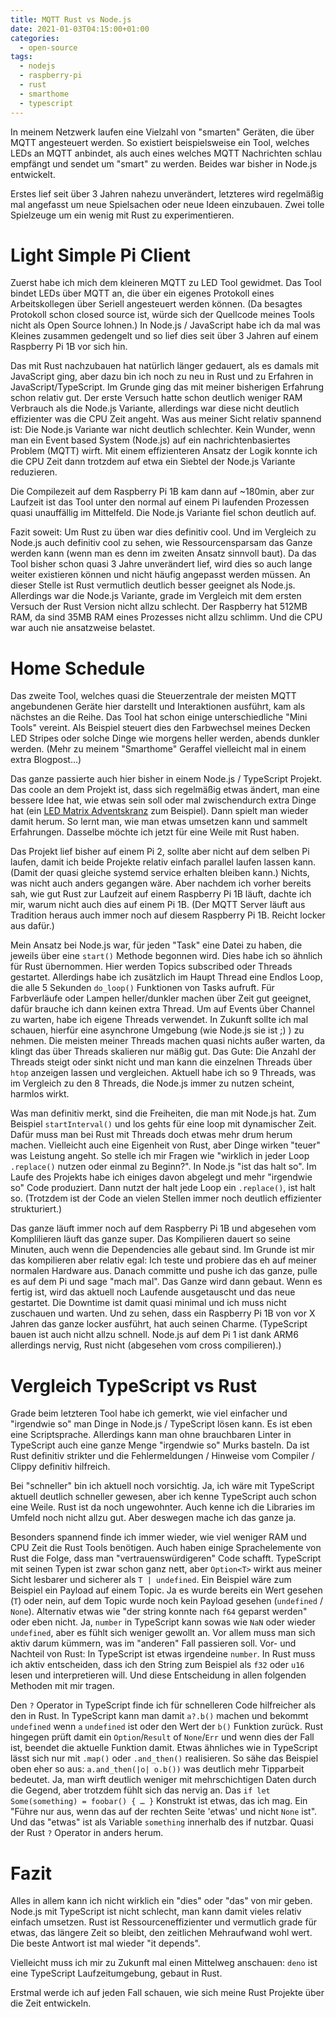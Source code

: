 ```yaml
---
title: MQTT Rust vs Node.js
date: 2021-01-03T04:15:00+01:00
categories:
  - open-source
tags:
  - nodejs
  - raspberry-pi
  - rust
  - smarthome
  - typescript
---
```

In meinem Netzwerk laufen eine Vielzahl von "smarten" Geräten, die über MQTT angesteuert werden.
So existiert beispielsweise ein Tool, welches LEDs an MQTT anbindet, als auch eines welches MQTT Nachrichten schlau empfängt und sendet um "smart" zu werden.
Beides war bisher in Node.js entwickelt.

Erstes lief seit über 3 Jahren nahezu unverändert, letzteres wird regelmäßig mal angefasst um neue Spielsachen oder neue Ideen einzubauen.
Zwei tolle Spielzeuge um ein wenig mit Rust zu experimentieren.
<!--more-->

# Light Simple Pi Client

Zuerst habe ich mich dem kleineren MQTT zu LED Tool gewidmet.
Das Tool bindet LEDs über MQTT an, die über ein eigenes Protokoll eines Arbeitskollegen über Seriell angesteuert werden können.
(Da besagtes Protokoll schon closed source ist, würde sich der Quellcode meines Tools nicht als Open Source lohnen.)
In Node.js / JavaScript habe ich da mal was Kleines zusammen gedengelt und so lief dies seit über 3 Jahren auf einem Raspberry Pi 1B vor sich hin.

Das mit Rust nachzubauen hat natürlich länger gedauert, als es damals mit JavaScript ging, aber dazu bin ich noch zu neu in Rust und zu Erfahren in JavaScript/TypeScript.
Im Grunde ging das mit meiner bisherigen Erfahrung schon relativ gut.
Der erste Versuch hatte schon deutlich weniger RAM Verbrauch als die Node.js Variante, allerdings war diese nicht deutlich effizienter was die CPU Zeit angeht.
Was aus meiner Sicht relativ spannend ist: Die Node.js Variante war nicht deutlich schlechter.
Kein Wunder, wenn man ein Event based System (Node.js) auf ein nachrichtenbasiertes Problem (MQTT) wirft.
Mit einem effizienteren Ansatz der Logik konnte ich die CPU Zeit dann trotzdem auf etwa ein Siebtel der Node.js Variante reduzieren.

Die Compilezeit auf dem Raspberry Pi 1B kam dann auf ~180min, aber zur Laufzeit ist das Tool unter den normal auf einem Pi laufenden Prozessen quasi unauffällig im Mittelfeld.
Die Node.js Variante fiel schon deutlich auf.

Fazit soweit:
Um Rust zu üben war dies definitiv cool.
Und im Vergleich zu Node.js auch definitiv cool zu sehen, wie Ressourcensparsam das Ganze werden kann (wenn man es denn im zweiten Ansatz sinnvoll baut).
Da das Tool bisher schon quasi 3 Jahre unverändert lief, wird dies so auch lange weiter existieren können und nicht häufig angepasst werden müssen.
An dieser Stelle ist Rust vermutlich deutlich besser geeignet als Node.js.
Allerdings war die Node.js Variante, grade im Vergleich mit dem ersten Versuch der Rust Version nicht allzu schlecht.
Der Raspberry hat 512MB RAM, da sind 35MB RAM eines Prozesses nicht allzu schlimm.
Und die CPU war auch nie ansatzweise belastet.

# Home Schedule

Das zweite Tool, welches quasi die Steuerzentrale der meisten MQTT angebundenen Geräte hier darstellt und Interaktionen ausführt, kam als nächstes an die Reihe.
Das Tool hat schon einige unterschiedliche "Mini Tools" vereint.
Als Beispiel steuert dies den Farbwechsel meines Decken LED Stripes oder solche Dinge wie morgens heller werden, abends dunkler werden.
(Mehr zu meinem "Smarthome" Geraffel vielleicht mal in einem extra Blogpost...)

Das ganze passierte auch hier bisher in einem Node.js / TypeScript Projekt.
Das coole an dem Projekt ist, dass sich regelmäßig etwas ändert, man eine bessere Idee hat, wie etwas sein soll oder mal zwischendurch extra Dinge hat (ein [LED Matrix Adventskranz](https://github.com/EdJoPaTo/esp-mqtt-neomatrix-advent) zum Beispiel).
Dann spielt man wieder damit herum.
So lernt man, wie man etwas umsetzen kann und sammelt Erfahrungen.
Dasselbe möchte ich jetzt für eine Weile mit Rust haben.

Das Projekt lief bisher auf einem Pi 2, sollte aber nicht auf dem selben Pi laufen, damit ich beide Projekte relativ einfach parallel laufen lassen kann.
(Damit der quasi gleiche systemd service erhalten bleiben kann.)
Nichts, was nicht auch anders gegangen wäre.
Aber nachdem ich vorher bereits sah, wie gut Rust zur Laufzeit auf einem Raspberry Pi 1B läuft, dachte ich mir, warum nicht auch dies auf einem Pi 1B.
(Der MQTT Server läuft aus Tradition heraus auch immer noch auf diesem Raspberry Pi 1B. Reicht locker aus dafür.)

Mein Ansatz bei Node.js war, für jeden "Task" eine Datei zu haben, die jeweils über eine `start()` Methode begonnen wird.
Dies habe ich so ähnlich für Rust übernommen.
Hier werden Topics subscribed oder Threads gestartet.
Allerdings habe ich zusätzlich im Haupt Thread eine Endlos Loop, die alle 5 Sekunden `do_loop()` Funktionen von Tasks aufruft.
Für Farbverläufe oder Lampen heller/dunkler machen über Zeit gut geeignet, dafür brauche ich dann keinen extra Thread.
Um auf Events über Channel zu warten, habe ich eigene Threads verwendet.
In Zukunft sollte ich mal schauen, hierfür eine asynchrone Umgebung (wie Node.js sie ist ;) ) zu nehmen.
Die meisten meiner Threads machen quasi nichts außer warten, da klingt das über Threads skalieren nur mäßig gut.
Das Gute: Die Anzahl der Threads steigt oder sinkt nicht und man kann die einzelnen Threads über `htop` anzeigen lassen und vergleichen.
Aktuell habe ich so 9 Threads, was im Vergleich zu den 8 Threads, die Node.js immer zu nutzen scheint, harmlos wirkt.

Was man definitiv merkt, sind die Freiheiten, die man mit Node.js hat.
Zum Beispiel `startInterval()` und los gehts für eine loop mit dynamischer Zeit.
Dafür muss man bei Rust mit Threads doch etwas mehr drum herum machen.
Vielleicht auch eine Eigenheit von Rust, aber Dinge wirken "teuer" was Leistung angeht.
So stelle ich mir Fragen wie "wirklich in jeder Loop `.replace()` nutzen oder einmal zu Beginn?".
In Node.js "ist das halt so".
Im Laufe des Projekts habe ich einiges davon abgelegt und mehr "irgendwie so" Code produziert.
Dann nutzt der halt jede Loop ein `.replace()`, ist halt so.
(Trotzdem ist der Code an vielen Stellen immer noch deutlich effizienter strukturiert.)

Das ganze läuft immer noch auf dem Raspberry Pi 1B und abgesehen vom Komplilieren läuft das ganze super.
Das Kompilieren dauert so seine Minuten, auch wenn die Dependencies alle gebaut sind.
Im Grunde ist mir das kompilieren aber relativ egal:
Ich teste und probiere das eh auf meiner normalen Hardware aus.
Danach committe und pushe ich das ganze, pulle es auf dem Pi und sage "mach mal".
Das Ganze wird dann gebaut.
Wenn es fertig ist, wird das aktuell noch Laufende ausgetauscht und das neue gestartet.
Die Downtime ist damit quasi minimal und ich muss nicht zuschauen und warten.
Und zu sehen, dass ein Raspberry Pi 1B von vor X Jahren das ganze locker ausführt, hat auch seinen Charme.
(TypeScript bauen ist auch nicht allzu schnell. Node.js auf dem Pi 1 ist dank ARM6 allerdings nervig, Rust nicht (abgesehen vom cross compilieren).)

# Vergleich TypeScript vs Rust

Grade beim letzteren Tool habe ich gemerkt, wie viel einfacher und "irgendwie so" man Dinge in Node.js / TypeScript lösen kann.
Es ist eben eine Scriptsprache.
Allerdings kann man ohne brauchbaren Linter in TypeScript auch eine ganze Menge "irgendwie so" Murks basteln.
Da ist Rust definitiv strikter und die Fehlermeldungen / Hinweise vom Compiler / Clippy definitiv hilfreich.

Bei "schneller" bin ich aktuell noch vorsichtig.
Ja, ich wäre mit TypeScript aktuell deutlich schneller gewesen, aber ich kenne TypeScript auch schon eine Weile.
Rust ist da noch ungewohnter.
Auch kenne ich die Libraries im Umfeld noch nicht allzu gut.
Aber deswegen mache ich das ganze ja.

Besonders spannend finde ich immer wieder, wie viel weniger RAM und CPU Zeit die Rust Tools benötigen.
Auch haben einige Sprachelemente von Rust die Folge, dass man "vertrauenswürdigeren" Code schafft.
TypeScript mit seinen Typen ist zwar schon ganz nett, aber `Option<T>` wirkt aus meiner Sicht lesbarer und sicherer als `T | undefined`.
Ein Beispiel wäre zum Beispiel ein Payload auf einem Topic.
Ja es wurde bereits ein Wert gesehen (`T`) oder nein, auf dem Topic wurde noch kein Payload gesehen (`undefined` / `None`).
Alternativ etwas wie "der string konnte nach `f64` geparst werden" oder eben nicht.
Ja, `number` in TypeScript kann sowas wie `NaN` oder wieder `undefined`, aber es fühlt sich weniger gewollt an.
Vor allem muss man sich aktiv darum kümmern, was im "anderen" Fall passieren soll.
Vor- und Nachteil von Rust:
In TypeScript ist etwas irgendeine `number`.
In Rust muss ich aktiv entscheiden, dass ich den String zum Beispiel als `f32` oder `u16` lesen und interpretieren will.
Und diese Entscheidung in allen folgenden Methoden mit mir tragen.

Den `?` Operator in TypeScript finde ich für schnelleren Code hilfreicher als den in Rust.
In TypeScript kann man damit `a?.b()` machen und bekommt `undefined` wenn `a` `undefined` ist oder den Wert der `b()` Funktion zurück.
Rust hingegen prüft damit ein `Option`/`Result` of `None`/`Err` und wenn dies der Fall ist, beendet die aktuelle Funktion damit.
Etwas ähnliches wie in TypeScript lässt sich nur mit `.map()` oder `.and_then()` realisieren.
So sähe das Beispiel oben eher so aus: `a.and_then(|o| o.b())` was deutlich mehr Tipparbeit bedeutet.
Ja, man wirft deutlich weniger mit mehrschichtigen Daten durch die Gegend, aber trotzdem fühlt sich das nervig an.
Das `if let Some(something) = foobar() { … }` Konstrukt ist etwas, das ich mag.
Ein "Führe nur aus, wenn das auf der rechten Seite 'etwas' und nicht `None` ist".
Und das "etwas" ist als Variable `something` innerhalb des if nutzbar.
Quasi der Rust `?` Operator in anders herum.

# Fazit

Alles in allem kann ich nicht wirklich ein "dies" oder "das" von mir geben.
Node.js mit TypeScript ist nicht schlecht, man kann damit vieles relativ einfach umsetzen.
Rust ist Ressourceneffizienter und vermutlich grade für etwas, das längere Zeit so bleibt, den zeitlichen Mehraufwand wohl wert.
Die beste Antwort ist mal wieder "it depends".

Vielleicht muss ich mir zu Zukunft mal einen Mittelweg anschauen:
`deno` ist eine TypeScript Laufzeitumgebung, gebaut in Rust.

Erstmal werde ich auf jeden Fall schauen, wie sich meine Rust Projekte über die Zeit entwickeln.
